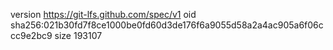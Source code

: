 version https://git-lfs.github.com/spec/v1
oid sha256:021b30fd7f8ce1000be0fd60d3de176f6a9055d58a2a4ac905a6f06ccc9e2bc9
size 193107
